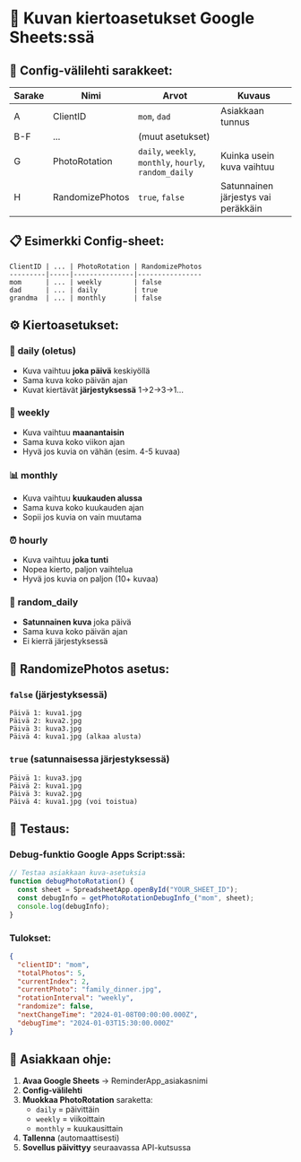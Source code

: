 # 📸 Kuvan kiertoasetukset Google Sheets:ssä

## 🔧 Config-välilehti sarakkeet:

| Sarake | Nimi | Arvot | Kuvaus |
|--------|------|-------|--------|
| A | ClientID | `mom`, `dad` | Asiakkaan tunnus |
| B-F | ... | (muut asetukset) | |
| G | PhotoRotation | `daily`, `weekly`, `monthly`, `hourly`, `random_daily` | Kuinka usein kuva vaihtuu |
| H | RandomizePhotos | `true`, `false` | Satunnainen järjestys vai peräkkäin |

## 📋 Esimerkki Config-sheet:

```
ClientID | ... | PhotoRotation | RandomizePhotos
---------|-----|---------------|----------------
mom      | ... | weekly        | false
dad      | ... | daily         | true
grandma  | ... | monthly       | false
```

## ⚙️ Kiertoasetukset:

### 📅 **daily** (oletus)
- Kuva vaihtuu **joka päivä** keskiyöllä
- Sama kuva koko päivän ajan
- Kuvat kiertävät **järjestyksessä** 1→2→3→1...

### 📆 **weekly** 
- Kuva vaihtuu **maanantaisin**
- Sama kuva koko viikon ajan
- Hyvä jos kuvia on vähän (esim. 4-5 kuvaa)

### 📊 **monthly**
- Kuva vaihtuu **kuukauden alussa**
- Sama kuva koko kuukauden ajan
- Sopii jos kuvia on vain muutama

### ⏰ **hourly**
- Kuva vaihtuu **joka tunti**
- Nopea kierto, paljon vaihtelua
- Hyvä jos kuvia on paljon (10+ kuvaa)

### 🎲 **random_daily**
- **Satunnainen kuva** joka päivä
- Sama kuva koko päivän ajan
- Ei kierrä järjestyksessä

## 🔀 RandomizePhotos asetus:

### `false` (järjestyksessä)
```
Päivä 1: kuva1.jpg
Päivä 2: kuva2.jpg  
Päivä 3: kuva3.jpg
Päivä 4: kuva1.jpg (alkaa alusta)
```

### `true` (satunnaisessa järjestyksessä)
```
Päivä 1: kuva3.jpg
Päivä 2: kuva1.jpg
Päivä 3: kuva2.jpg
Päivä 4: kuva1.jpg (voi toistua)
```

## 🧪 Testaus:

### Debug-funktio Google Apps Script:ssä:
```javascript
// Testaa asiakkaan kuva-asetuksia
function debugPhotoRotation() {
  const sheet = SpreadsheetApp.openById("YOUR_SHEET_ID");
  const debugInfo = getPhotoRotationDebugInfo_("mom", sheet);
  console.log(debugInfo);
}
```

### Tulokset:
```json
{
  "clientID": "mom",
  "totalPhotos": 5,
  "currentIndex": 2,
  "currentPhoto": "family_dinner.jpg",
  "rotationInterval": "weekly", 
  "randomize": false,
  "nextChangeTime": "2024-01-08T00:00:00.000Z",
  "debugTime": "2024-01-03T15:30:00.000Z"
}
```

## 🎯 Asiakkaan ohje:

1. **Avaa Google Sheets** → ReminderApp_asiakasnimi
2. **Config-välilehti** 
3. **Muokkaa PhotoRotation** saraketta:
   - `daily` = päivittäin
   - `weekly` = viikoittain  
   - `monthly` = kuukausittain
4. **Tallenna** (automaattisesti)
5. **Sovellus päivittyy** seuraavassa API-kutsussa